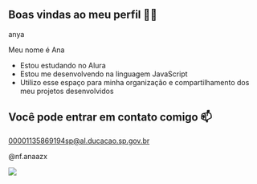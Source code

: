 ## Boas vindas ao meu perfil 💙💙
 anya

 Meu nome é Ana

- Estou estudando no Alura
- Estou me desenvolvendo na linguagem JavaScript
- Utilizo esse espaço para minha organização e compartilhamento dos meu projetos desenvolvidos

 ## Você pode entrar em contato comigo 📫
 00001135869194sp@al.ducacao.sp.gov.br

 @nf.anaazx

![](
https://media1.tenor.com/m/MK85sFAXL6sAAAAC/billie-eilish-billie.gif)
